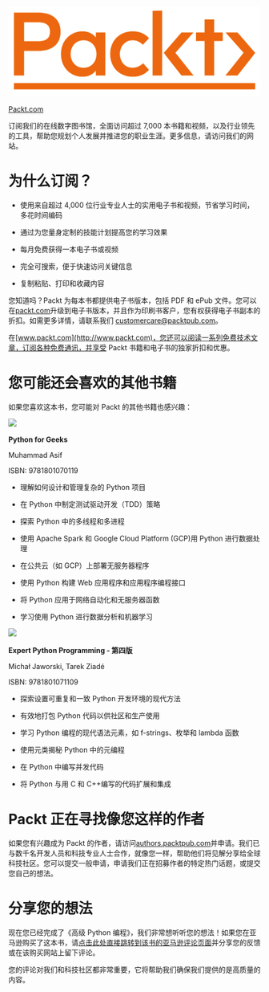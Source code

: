 ![](img/Packt_Logo1.png)

[Packt.com](http://Packt.com)

订阅我们的在线数字图书馆，全面访问超过 7,000 本书籍和视频，以及行业领先的工具，帮助您规划个人发展并推进您的职业生涯。更多信息，请访问我们的网站。

# 为什么订阅？

+   使用来自超过 4,000 位行业专业人士的实用电子书和视频，节省学习时间，多花时间编码

+   通过为您量身定制的技能计划提高您的学习效果

+   每月免费获得一本电子书或视频

+   完全可搜索，便于快速访问关键信息

+   复制粘贴、打印和收藏内容

您知道吗？Packt 为每本书都提供电子书版本，包括 PDF 和 ePub 文件。您可以在[packt.com](http://Packt.com)升级到电子书版本，并且作为印刷书客户，您有权获得电子书副本的折扣。如需更多详情，请联系我们 customercare@packtpub.com。

在[www.packt.com](http://www.packt.com)，您还可以阅读一系列免费技术文章，订阅各种免费通讯，并享受 Packt 书籍和电子书的独家折扣和优惠。

# 您可能还会喜欢的其他书籍

如果您喜欢这本书，您可能对 Packt 的其他书籍也感兴趣：

![](https://packt.link/9781801070119)

**Python for Geeks**

Muhammad Asif

ISBN: 9781801070119

+   理解如何设计和管理复杂的 Python 项目

+   在 Python 中制定测试驱动开发（TDD）策略

+   探索 Python 中的多线程和多进程

+   使用 Apache Spark 和 Google Cloud Platform (GCP)用 Python 进行数据处理

+   在公共云（如 GCP）上部署无服务器程序

+   使用 Python 构建 Web 应用程序和应用程序编程接口

+   将 Python 应用于网络自动化和无服务器函数

+   学习使用 Python 进行数据分析和机器学习

![](https://packt.link/9781801071109)

**Expert Python Programming - 第四版**

Michał Jaworski, Tarek Ziadé

ISBN: 9781801071109

+   探索设置可重复和一致 Python 开发环境的现代方法

+   有效地打包 Python 代码以供社区和生产使用

+   学习 Python 编程的现代语法元素，如 f-strings、枚举和 lambda 函数

+   使用元类揭秘 Python 中的元编程

+   在 Python 中编写并发代码

+   将 Python 与用 C 和 C++编写的代码扩展和集成

# Packt 正在寻找像您这样的作者

如果您有兴趣成为 Packt 的作者，请访问[authors.packtpub.com](http://authors.packtpub.com)并申请。我们已与数千名开发人员和科技专业人士合作，就像您一样，帮助他们将见解分享给全球科技社区。您可以提交一般申请，申请我们正在招募作者的特定热门话题，或提交您自己的想法。

# 分享您的想法

现在您已经完成了《高级 Python 编程》，我们非常想听听您的想法！如果您在亚马逊购买了这本书，请[点击此处直接跳转到该书的亚马逊评论页面](https://packt.link/r/1801814015)并分享您的反馈或在该购买网站上留下评论。

您的评论对我们和科技社区都非常重要，它将帮助我们确保我们提供的是高质量的内容。
